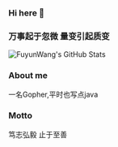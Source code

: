 ### Hi here 👋

### 万事起于忽微 量变引起质变

![FuyunWang's GitHub Stats](https://github-readme-stats.vercel.app/api?username=fuyunwang&show_icons=true&hide_border=true)


### About me
一名Gopher,平时也写点java

### Motto
笃志弘毅 止于至善
